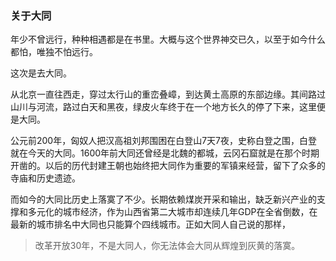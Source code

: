 ### 关于大同
年少不曾远行，种种相遇都是在书里。大概与这个世界神交已久，以至于如今什么都怕，唯独不怕远行。   

这次是去大同。   

从北京一直往西走，穿过太行山的重峦叠嶂，到达黄土高原的东部边缘。其间路过山川与河流，路过白天和黑夜，绿皮火车终于在一个地方长久的停了下来，这里便是大同。   

公元前200年，匈奴人把汉高祖刘邦围困在白登山7天7夜，史称白登之围，白登就在今天的大同。1600年前大同还曾经是北魏的都城，云冈石窟就是在那个时期开凿的。以后的历代封建王朝也始终把大同作为重要的军镇来经营，留下了众多的寺庙和历史遗迹。   

而如今的大同比历史上落寞了不少。长期依赖煤炭开采和输出，缺乏新兴产业的支撑和多元化的城市经济，作为山西省第二大城市却连续几年GDP在全省倒数，在最新的城市排名中大同也只能算个四线城市。正如大同人自己说的那样，
> 改革开放30年，不是大同人，你无法体会大同从辉煌到灰黄的落寞。   

